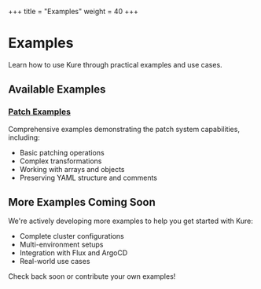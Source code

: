 +++
title = "Examples"
weight = 40
+++

# Examples

Learn how to use Kure through practical examples and use cases.

## Available Examples

### [Patch Examples](/examples/patches)
Comprehensive examples demonstrating the patch system capabilities, including:
- Basic patching operations
- Complex transformations
- Working with arrays and objects
- Preserving YAML structure and comments

## More Examples Coming Soon

We're actively developing more examples to help you get started with Kure:
- Complete cluster configurations
- Multi-environment setups
- Integration with Flux and ArgoCD
- Real-world use cases

Check back soon or contribute your own examples!
